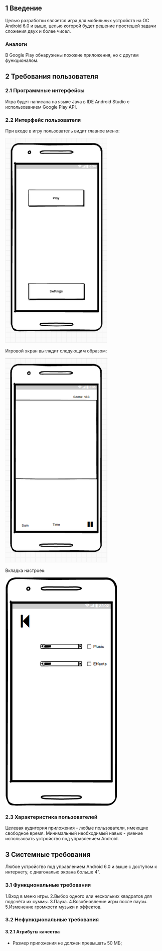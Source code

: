 ## 1 Введение
Целью разработки является игра для мобильных устройств на ОС Android 6.0 и выше, целью которой будет решение простешей задачи сложения
двух и более чисел.

### Аналоги
В Google Play обнаружены похожие приложения, но с другим функционалом.

## 2 Требования пользователя
### 2.1 Программные интерфейсы
Игра будет написана на языке Java в IDE Android Studio с использованием Google Play API.

### 2.2 Интерфейс пользователя
При входе в игру пользователь видит главное меню:

![Alt text](images/main_menu.png "Главный экран")

Игровой экран выглядит следующим образом:

![Alt text](images/game.png "Игровой экран")

Вкладка настроек:

![Alt text](images/settings.png "Экран настроек")

### 2.3 Характеристика пользователей
Целевая аудитория приложения - любые пользователи, имеющие свободное время.
Минимальный необходимый навык - умение использовать устройство под управлением Android.

## 3 Системные требования
Любое устройство под управлением Android 6.0 и выше с доступом к интернету, с диагональю экрана больше 4".

### 3.1 Функциональные требования
1.Вход в меню игры.
2.Выбор одного или нескольких квадратов для подсчёта их суммы.
3.Пауза.
4.Возобновление игры после паузы.
5.Изменение громкости музыки и эффектов.

### 3.2 Нефункциональные требования
 #### 3.2.1 Атрибуты качества
  - Размер приложения не должен превышать 50 МБ;
